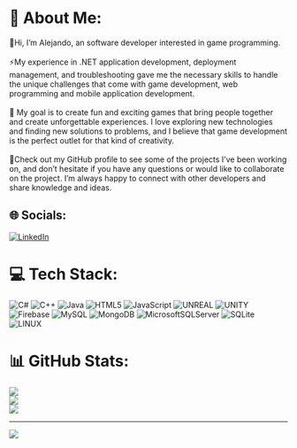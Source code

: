 # 💫 About Me:
🔭Hi, I’m Alejando, an software developer interested in game programming.<br><br>⚡My experience in .NET application development, deployment management, and troubleshooting gave me the necessary skills to handle the unique challenges that come with game development, web programming and mobile application development.<br><br>🌱 My goal is to create fun and exciting games that bring people together and create unforgettable experiences. I love exploring new technologies and finding new solutions to problems, and I believe that game development is the perfect outlet for that kind of creativity.<br><br>🤝Check out my GitHub profile to see some of the projects I’ve been working on, and don’t hesitate if you have any questions or would like to collaborate on the project. I’m always happy to connect with other developers and share knowledge and ideas.


## 🌐 Socials:
[![LinkedIn](https://img.shields.io/badge/LinkedIn-%230077B5.svg?logo=linkedin&logoColor=white)](https://www.linkedin.com/in/alejandro-sánchez-torres/) 

# 💻 Tech Stack:
![C#](https://img.shields.io/badge/c%23-%23239120.svg?style=for-the-badge&logo=c-sharp&logoColor=white) ![C++](https://img.shields.io/badge/c++-%2300599C.svg?style=for-the-badge&logo=c%2B%2B&logoColor=white) ![Java](https://img.shields.io/badge/java-%23ED8B00.svg?style=for-the-badge&logo=java&logoColor=white) ![HTML5](https://img.shields.io/badge/html5-%23E34F26.svg?style=for-the-badge&logo=html5&logoColor=white) ![JavaScript](https://img.shields.io/badge/javascript-%23323330.svg?style=for-the-badge&logo=javascript&logoColor=%23F7DF1E) ![UNREAL](https://img.shields.io/badge/unreal-%2320232a.svg?style=for-the-badge&logo=unreal-engine&logoColor=white) ![UNITY](https://img.shields.io/badge/Unity-%2320232a.svg?style=for-the-badge&logo=unity&logoColor=white) ![Firebase](https://img.shields.io/badge/firebase-%23039BE5.svg?style=for-the-badge&logo=firebase) ![MySQL](https://img.shields.io/badge/mysql-%2300f.svg?style=for-the-badge&logo=mysql&logoColor=white) ![MongoDB](https://img.shields.io/badge/MongoDB-%234ea94b.svg?style=for-the-badge&logo=mongodb&logoColor=white) ![MicrosoftSQLServer](https://img.shields.io/badge/Microsoft%20SQL%20Sever-CC2927?style=for-the-badge&logo=microsoft%20sql%20server&logoColor=white) ![SQLite](https://img.shields.io/badge/sqlite-%2307405e.svg?style=for-the-badge&logo=sqlite&logoColor=white) ![LINUX](https://img.shields.io/badge/Linux-FCC624?style=for-the-badge&logo=linux&logoColor=black)
# 📊 GitHub Stats:
![](https://github-readme-stats.vercel.app/api?username=Salexmineralex&theme=great-gatsby&hide_border=false&include_all_commits=true&count_private=true)<br/>
![](https://github-readme-streak-stats.herokuapp.com/?user=Salexmineralex&theme=great-gatsby&hide_border=false)<br/>
![](https://github-readme-stats.vercel.app/api/top-langs/?username=Salexmineralex&theme=great-gatsby&hide_border=false&include_all_commits=true&count_private=true&layout=compact)

---
[![](https://visitcount.itsvg.in/api?id=Salexmineralex&icon=0&color=7)](https://visitcount.itsvg.in)

<!-- Proudly created with GPRM ( https://gprm.itsvg.in ) -->
